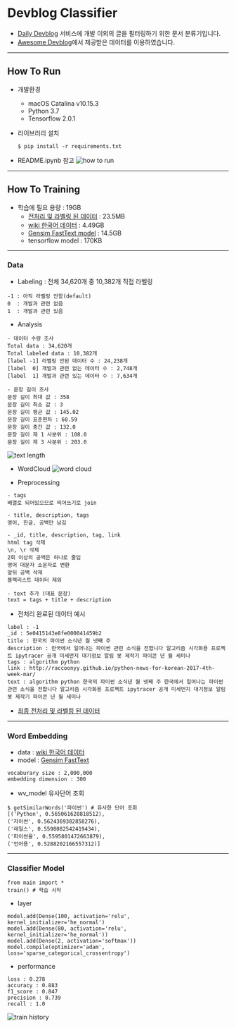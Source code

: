 # Devblog Classifier
- [Daily Devblog](http://daily-devblog.com/) 서비스에 개발 이외의 글을 필터링하기 위한 문서 분류기입니다.
- [Awesome Devblog](https://github.com/sarojaba/awesome-devblog)에서 제공받은 데이터를 이용하였습니다.

---
## How To Run
- 개발환경
  - macOS Catalina v10.15.3
  - Python 3.7
  - Tensorflow 2.0.1

- 라이브러리 설치
  ~~~
  $ pip install -r requirements.txt
  ~~~

- README.ipynb 참고
  ![how to run](https://user-images.githubusercontent.com/26322627/74600924-5e65a100-50db-11ea-8dad-31d18d909053.png)

---
## How To Training
- 학습에 필요 용량 : 19GB
  - [전처리 및 라벨링 된 데이터](https://drive.google.com/drive/u/0/folders/1Npfrh6XmeABJ8JJ6ApS1T88vVoqyDH7M) : 23.5MB
  - [wiki 한국어 데이터](https://dl.fbaipublicfiles.com/fasttext/vectors-crawl/cc.ko.300.bin.gz) : 4.49GB 
  - [Gensim FastText model](https://radimrehurek.com/gensim/models/fasttext.html) : 14.5GB
  - tensorflow model : 170KB

---
### Data
- Labeling : 전체 34,620개 중 10,382개 직접 라벨링
~~~
-1 : 아직 라벨링 안함(default)
0  : 개발과 관련 없음
1  : 개발과 관련 있음
~~~

- Analysis
~~~
- 데이터 수량 조사
Total data : 34,620개
Total labeled data : 10,382개
[label -1] 라벨링 안된 데이터 수 : 24,238개
[label  0] 개발과 관련 없는 데이터 수 : 2,748개
[label  1] 개발과 관련 있는 데이터 수 : 7,634개

- 문장 길이 조사
문장 길이 최대 값 : 358
문장 길이 최소 값 : 3
문장 길이 평균 값 : 145.02
문장 길이 표준편차 : 60.59
문장 길이 중간 값 : 132.0
문장 길이 제 1 사분위 : 108.0
문장 길이 제 3 사분위 : 203.0
~~~
![text length](https://user-images.githubusercontent.com/26322627/74600892-e4351c80-50da-11ea-9454-5397bf134ace.png)

- WordCloud
![word cloud](https://user-images.githubusercontent.com/26322627/74600889-dc757800-50da-11ea-9e55-97010103b606.png)

- Preprocessing
~~~
- tags
배열로 되어있으므로 띄어쓰기로 join

- title, description, tags
영어, 한글, 공백만 남김

- _id, title, description, tag, link
html tag 삭제
\n, \r 삭제
2회 이상의 공백은 하나로 줄입
영어 대문자 소문자로 변환
앞뒤 공백 삭제
블랙리스트 데이터 제외

- text 추가 (대표 문장)
text = tags + title + description
~~~

- 전처리 완료된 데이터 예시
~~~
label : -1
_id : 5e0415143e8fe000041459b2
title : 한국의 파이썬 소식년 월 넷째 주
description : 한국에서 일어나는 파이썬 관련 소식을 전합니다 알고리즘 시각화용 프로젝트 ipytracer 공개 미세먼지 대기정보 알림 봇 제작기 파이콘 년 월 세미나
tags : algorithm python
link : http://raccoonyy.github.io/python-news-for-korean-2017-4th-week-mar/
text : algorithm python 한국의 파이썬 소식년 월 넷째 주 한국에서 일어나는 파이썬 관련 소식을 전합니다 알고리즘 시각화용 프로젝트 ipytracer 공개 미세먼지 대기정보 알림 봇 제작기 파이콘 년 월 세미나
~~~

- [최종 전처리 및 라벨링 된 데이터](https://drive.google.com/drive/u/0/folders/1Npfrh6XmeABJ8JJ6ApS1T88vVoqyDH7M)

---
### Word Embedding
- data : [wiki 한국어 데이터](https://dl.fbaipublicfiles.com/fasttext/vectors-crawl/cc.ko.300.bin.gz)
- model : [Gensim FastText](https://radimrehurek.com/gensim/models/fasttext.html)
~~~
vocaburary size : 2,000,000
embedding dimension : 300
~~~

- wv_model 유사단어 조회
~~~
$ getSimilarWords('파이썬') # 유사한 단어 조회
[('Python', 0.565061628818512),
('자이썬', 0.5624369382858276),
('레일스', 0.5598082542419434),
('파이썬을', 0.5595801472663879),
('언어용', 0.5288202166557312)]
~~~

---
### Classifier Model
~~~
from main import *
train() # 학습 시작
~~~
- layer
~~~
model.add(Dense(100, activation='relu', kernel_initializer='he_normal')
model.add(Dense(80, activation='relu', kernel_initializer='he_normal'))
model.add(Dense(2, activation='softmax'))
model.compile(optimizer='adam', loss='sparse_categorical_crossentropy')
~~~

- performance
~~~
loss : 0.278
accuracy : 0.883
f1_score : 0.847
precision : 0.739
recall : 1.0
~~~
![train history](https://user-images.githubusercontent.com/26322627/74600880-d089b600-50da-11ea-95d4-ee22a7611dd6.png)
